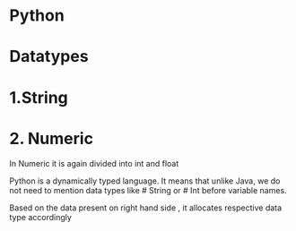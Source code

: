# Python
# Datatypes

# 1.String
# 2. Numeric

In Numeric it is again divided into int and float 

Python is a dynamically typed language. It means that unlike Java, we do not need to mention data types like # String or # Int before variable names.

Based on the data present on right hand side , it allocates respective data type accordingly
